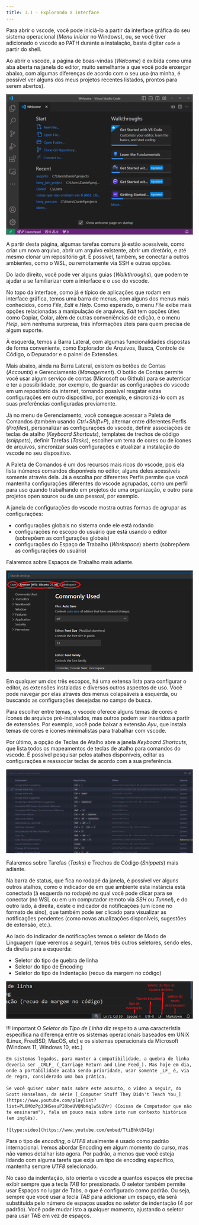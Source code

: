 ```yaml
---
title: 3.1 - Explorando a interface
---
```

Para abrir o vscode, você pode iniciá-lo a partir da interface gráfica do seu sistema operacional (_Menu Iniciar_ no Windows), ou, se você tiver adicionado o vscode ao PATH durante a instalação, basta digitar `code` a partir do shell.

Ao abrir o vscode, a página de boas-vindas (_Welcome_) é exibida como uma aba aberta na janela do editor, muito semelhante a que você pode enxergar abaixo, com algumas diferenças de acordo com o seu uso (na minha, é possível ver alguns dos meus projetos recentes listados, prontos para serem abertos).

![image](../../imagens/code.png)

A partir desta página, algumas tarefas comuns já estão acessíveis, como criar um novo arquivo, abrir um arquivo existente, abrir um diretório, e até mesmo clonar um repositório _git_. É possível, também, se conectar a outros ambientes, como o WSL, ou remotamente via SSH e outras opções.

Do lado direito, você pode ver alguns guias (_Walkthroughs_), que podem te ajudar a se familiarizar com a interface e o uso do vscode.

No topo da interface, como já é típico de aplicações que rodam em interface gráfica, temos uma barra de menus, com alguns dos menus mais conhecidos, como _File_, _Edit_ e _Help_. Como esperado, o menu _File_ exibe mais opções relacionadas a manipulação de arquivos, _Edit_ tem opções úties como Copiar, Colar, além de outras conveniências de edição, e o menu _Help_, sem nenhuma surpresa, trás informações úteis para quem precisa de algum suporte.

À esquerda, temos a Barra Lateral, com algumas funcionalidades dispostas de forma conveniente, como Explorador de Arquivos, Busca, Controle de Código, o Depurador e o painel de Extensões.

Mais abaixo, ainda na Barra Lateral, existem os botões de Contas (_Accounts_) e Gerenciamento (_Management_). O botão de Contas permite você usar algum serviço de contas (Microsoft ou Github) para se autenticar e ter a possibilidade, por exemplo, de guardar as configurações do vscode em um repositório da internet, tornando possível resgatar estas configurações em outro dispositivo, por exemplo, e sincronizá-lo com as suas preferências configuradas previamente.

Já no menu de Gerenciamento, você consegue acessar a Paleta de Comandos (também usando _Ctrl+Shift+P_), alternar entre diferentes Perfis (_Profiles_), personalizar as configurações do vscode, definir associações de teclas de atalho (_Keyboard Shortcuts_), templates de trechos de código (_snippets_), definir Tarefas (_Tasks_), escolher um tema de cores ou de ícones de arquivos, sincronizar suas configurações e atualizar a instalação do vscode no seu dispositivo.

A Paleta de Comandos é um dos recursos mais ricos do vscode, pois ela lista inúmeros comandos disponíveis no editor, alguns deles acessíveis somente através dela. Já a escolha por diferentes Perfis permite que você mantenha configurações diferentes do vscode agrupadas, como um perfil para uso quando trabalhando em projetos de uma organização, e outro para projetos open source ou de uso pessoal, por exemplo.

A janela de configurações do vscode mostra outras formas de agrupar as configurações:
- configurações globais no sistema onde ele está rodando
- configurações no escopo do usuário que está usando o editor (sobrepõem as configurações globais)
- configurações do Espaço de Trabalho (_Workspace_) aberto (sobrepõem as configurações do usuário)

Falaremos sobre Espaços de Trabalho mais adiante.

![image](../../imagens/vscode-settings.png)

Em qualquer um dos três escopos, há uma extensa lista para configurar o editor, as extensões instaladas e diversos outros aspectos de uso. Você pode navegar por elas através dos menus colapsáveis à esquerda, ou buscando as configurações desejadas no campo de busca.

Para escolher entre temas, o vscode oferece alguns temas de cores e ícones de arquivos pré-instalados, mas outros podem ser inseridos a partir de extensões. Por exemplo, você pode baixar a extensão _Ayu_, que instala temas de cores e ícones minimalistas para trabalhar com vscode.

Por último, a opção de Teclas de Atalho abre a janela _Keyboard Shortcuts_, que lista todos os mapeamentos de teclas de atalho para comandos do vscode. É possível pesquisar pelos atalhos disponíveis, editar as configurações e reassociar teclas de acordo com a sua preferência.

![image](../../imagens/vscode-keyboard-shortcuts.png)

Falaremos sobre Tarefas (_Tasks_) e Trechos de Código (_Snippets_) mais adiante.

Na barra de status, que fica no rodapé da janela, é possível ver alguns outros atalhos, como o indicador de em que ambiente esta instância está conectada (à esquerda no rodapé) no qual você pode clicar para se conectar (no WSL ou em um computador remoto via _SSH_ ou _Tunnel_), e do outro lado, à direita, existe o indicador de notificações (um ícone no formato de sino), que também pode ser clicado para visualizar as notificações pendentes (como novas atualizações disponíveis, sugestões de extensão, etc.).

Ao lado do indicador de notificações temos o seletor de Modo de Linguagem (que veremos a seguir), temos três outros seletores, sendo eles, da direita para a esquerda:
- Seletor do tipo de quebra de linha
- Seletor do tipo de Encoding
- Seletor do tipo de Indentação (recuo da margem no código)

![image](../../imagens/code-status-bar-right.png)

!!! important
	O _Seletor do Tipo de Linha_ diz respeito a uma característia específica na diferença entre os sistemas operacionais baseados em UNIX (Linux, FreeBSD, MacOS, etc) e os sistemas operacionais da Microsoft (Windows 11, Windows 10, etc.)

	Em sistemas legados, para manter a compatibilidade, a quebra de linha deveria ser _CRLF_ (_Carriage Return and Line Feed_). Mas hoje em dia, onde a portabilidade acaba sendo prioridade, usar somente _LF_ é, via de regra, considerado uma boa prática.

	Se você quiser saber mais sobre este assunto, o vídeo a seguir, do Scott Hanselman, da série [_Computer Stuff They Didn't Teach You_](https://www.youtube.com/playlist?list=PL0M0zPgJ3HSesuPIObeUVQNbKqlw5U2Vr) (Coisas de Computador que não te ensinaram"), fala um pouco mais sobre isto num contexto histórico (em inglês).

	![type:video](https://www.youtube.com/embed/TtiBhktB4Qg)

Para o tipo de _encoding_, o _UTF8_ atualmente é usado como padrão internacional. Iremos abordar Encoding em algum momento do curso, mas não vamos detalhar isto agora. Por padrão, a menos que você esteja lidando com alguma tarefa que exija um tipo de encoding específico, mantenha sempre _UTF8_ selecionado.

No caso da indentação, isto orienta o vscode a quantos espaços ele precisa exibir sempre que a tecla _TAB_ for pressionada. O seletor também permite usar Espaços no lugar de Tabs, o que é configurado como padrão. Ou seja, sempre que você usar a tecla _TAB_ para adicionar um espaço, ela será substituída pelo número de espaços usados no seletor de indentação (4 por padrão). Você pode mudar isto a qualquer momento, ajustando o seletor para usar TAB em vez de espaços.

